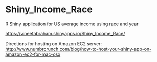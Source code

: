# Shiny_Income_Race
R Shiny application for US average income using race and year

https://vineetabraham.shinyapps.io/Shiny_Income_Race/

Directions for hosting on Amazon EC2 server:
http://www.numbrcrunch.com/blog/how-to-host-your-shiny-app-on-amazon-ec2-for-mac-osx

